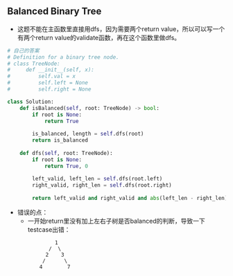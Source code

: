 ## Balanced Binary Tree

- 这题不能在主函数里直接用dfs，因为需要两个return value，所以可以写一个有两个return value的validate函数，再在这个函数里做dfs。



```py
# 自己的答案
# Definition for a binary tree node.
# class TreeNode:
#     def __init__(self, x):
#         self.val = x
#         self.left = None
#         self.right = None

class Solution:
    def isBalanced(self, root: TreeNode) -> bool:
        if root is None:
            return True
        
        is_balanced, length = self.dfs(root)
        return is_balanced
    
    def dfs(self, root: TreeNode):
        if root is None:
            return True, 0
        
        left_valid, left_len = self.dfs(root.left)
        right_valid, right_len = self.dfs(root.right)
        
        return left_valid and right_valid and abs(left_len - right_len) <= 1, max(left_len, right_len) + 1 

```
- 错误的点：
    - 一开始return里没有加上左右子树是否balanced的判断，导致一下testcase出错：
    ```
                1
              /  \
             2    3
            /      \
           4        7
    ```



